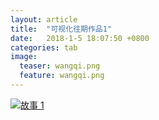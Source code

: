 ```yaml
---
layout: article
title:  "可视化往期作品1"
date:   2018-1-5 18:07:50 +0800
categories: tab
image:
  teaser: wangqi.png
  feature: wangqi.png
---
```



<html>
<head></head>
<body>
<div class='tableauPlaceholder' id='viz1515275907970' style='position: relative'><noscript><a href='#'><img alt='故事 1 ' src='https:&#47;&#47;public.tableau.com&#47;static&#47;images&#47;20&#47;2015_244&#47;1_1&#47;1_rss.png' style='border: none' /></a></noscript><object class='tableauViz'  style='display:none;'><param name='host_url' value='https%3A%2F%2Fpublic.tableau.com%2F' /> <param name='embed_code_version' value='3' /> <param name='site_root' value='' /><param name='name' value='2015_244&#47;1_1' /><param name='tabs' value='no' /><param name='toolbar' value='yes' /><param name='static_image' value='https:&#47;&#47;public.tableau.com&#47;static&#47;images&#47;20&#47;2015_244&#47;1_1&#47;1.png' /> <param name='animate_transition' value='yes' /><param name='display_static_image' value='yes' /><param name='display_spinner' value='yes' /><param name='display_overlay' value='yes' /><param name='display_count' value='yes' /></object></div>                <script type='text/javascript'>                    var divElement = document.getElementById('viz1515275907970');                    var vizElement = divElement.getElementsByTagName('object')[0];                    vizElement.style.width='1016px';vizElement.style.height='991px';                    var scriptElement = document.createElement('script');                    scriptElement.src = 'https://public.tableau.com/javascripts/api/viz_v1.js';                    vizElement.parentNode.insertBefore(scriptElement, vizElement);                </script>
</body>
 </html>

